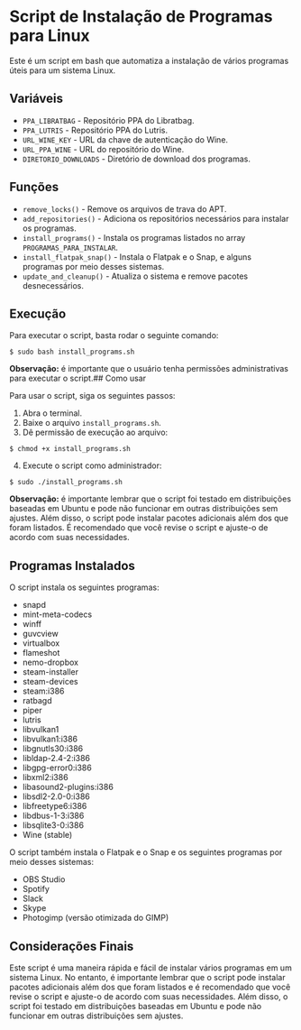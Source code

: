 # Script de Instalação de Programas para Linux

Este é um script em bash que automatiza a instalação de vários programas úteis para um sistema Linux. 

## Variáveis

- `PPA_LIBRATBAG` - Repositório PPA do Libratbag.
- `PPA_LUTRIS` - Repositório PPA do Lutris.
- `URL_WINE_KEY` - URL da chave de autenticação do Wine.
- `URL_PPA_WINE` - URL do repositório do Wine.
- `DIRETORIO_DOWNLOADS` - Diretório de download dos programas.

## Funções

- `remove_locks()` - Remove os arquivos de trava do APT.
- `add_repositories()` - Adiciona os repositórios necessários para instalar os programas.
- `install_programs()` - Instala os programas listados no array `PROGRAMAS_PARA_INSTALAR`.
- `install_flatpak_snap()` - Instala o Flatpak e o Snap, e alguns programas por meio desses sistemas.
- `update_and_cleanup()` - Atualiza o sistema e remove pacotes desnecessários.

## Execução

Para executar o script, basta rodar o seguinte comando:

```
$ sudo bash install_programs.sh
```

**Observação:** é importante que o usuário tenha permissões administrativas para executar o script.## Como usar

Para usar o script, siga os seguintes passos:

1. Abra o terminal.
2. Baixe o arquivo `install_programs.sh`.
3. Dê permissão de execução ao arquivo:
```
$ chmod +x install_programs.sh
```
4. Execute o script como administrador:
```
$ sudo ./install_programs.sh
```

**Observação:** é importante lembrar que o script foi testado em distribuições baseadas em Ubuntu e pode não funcionar em outras distribuições sem ajustes. Além disso, o script pode instalar pacotes adicionais além dos que foram listados. É recomendado que você revise o script e ajuste-o de acordo com suas necessidades.

## Programas Instalados

O script instala os seguintes programas:

- snapd
- mint-meta-codecs
- winff
- guvcview
- virtualbox
- flameshot
- nemo-dropbox
- steam-installer
- steam-devices
- steam:i386
- ratbagd
- piper
- lutris
- libvulkan1
- libvulkan1:i386
- libgnutls30:i386
- libldap-2.4-2:i386
- libgpg-error0:i386
- libxml2:i386
- libasound2-plugins:i386
- libsdl2-2.0-0:i386
- libfreetype6:i386
- libdbus-1-3:i386
- libsqlite3-0:i386
- Wine (stable)

O script também instala o Flatpak e o Snap e os seguintes programas por meio desses sistemas:

- OBS Studio
- Spotify
- Slack
- Skype
- Photogimp (versão otimizada do GIMP)

## Considerações Finais

Este script é uma maneira rápida e fácil de instalar vários programas em um sistema Linux. No entanto, é importante lembrar que o script pode instalar pacotes adicionais além dos que foram listados e é recomendado que você revise o script e ajuste-o de acordo com suas necessidades. Além disso, o script foi testado em distribuições baseadas em Ubuntu e pode não funcionar em outras distribuições sem ajustes.

